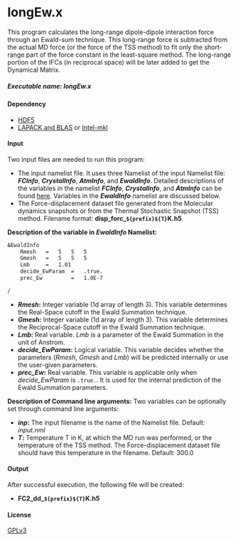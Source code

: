 # longEw.x 
This program calculates the long-range dipole-dipole interaction force through an Ewald-sum technique. This long-range force is subtracted from the actual MD force (or the force of the TSS method) to fit only the short-range part of the force constant in the least-square method. The long-range portion of the IFCs (in reciprocal space) will be later added to get the Dynamical Matrix. 

##### Executable name: _longEw.x_

#### Dependency
- [HDF5](https://www.hdfgroup.org/solutions/hdf5/)
- [LAPACK and BLAS](https://netlib.org/lapack/lug/node11.html) or [Intel-mkl](https://www.intel.com/content/www/us/en/developer/tools/oneapi/overview.html#gs.mgzhln)

#### Input
Two input files are needed to run this program:
- The input namelist file. It uses three Namelist of the input Namelist file: **_FCInfo_**, **_CrystalInfo_**, **_AtmInfo_**, and **_EwaldInfo_**. Detailed descriptions of the variables in the namelist **_FCInfo_**, **_CrystalInfo_**, and **_AtmInfo_** can be found [here](src/FC2/README.md). Variables in the **_EwaldInfo_** namelist are discussed below. 
- The Force-displacement dataset file generated from the Molecular dynamics snapshots or from the Thermal Stochastic Snapshot (TSS) method. Filename format: **disp_forc_`${prefix}${T}`K.h5**

**Description of the variable in _EwaldInfo_ Namelist:**
```sh
&EwaldInfo
    Rmesh   =   5   5   5
    Gmesh   =   5   5   5
    Lmb     =   1.01
    decide_EwParam  =   .true.
    prec_Ew         =   1.0E-7

/
```
- **_Rmesh_:** Integer variable (1d array of length 3). This variable determines the Real-Space cutoff in the Ewald Summation technique.
- **_Gmesh_:** Integer variable (1d array of length 3). This variable determines the Reciprocal-Space cutoff in the Ewald Summation technique.
- **_Lmb_:** Real variable. _Lmb_ is a parameter of the Ewald Summation in the unit of Anstrom.
- **_decide_EwParam_:** Logical variable. This variable decides whether the parameters (_Rmesh_, _Gmesh_ and _Lmb_) will be predicted internally or use the user-given parameters. 
- **_prec_Ew_:** Real variable. This variable is applicable only when _decide_EwParam_ is `.true.`. It is used for the internal prediction of the Ewald Summation parameters.

**Description of Command line arguments:**
Two variables can be optionally set through command line arguments:
- **_inp_:** The input filename is the name of the Namelist file. Default: _input.nml_
- **_T_:** Temperature T in K, at which the MD run was performed, or the temperature of the TSS method. The Force-displacement dataset file should have this temperature in the filename. Default: 300.0

#### Output
After successful execution, the following file will be created: 
- **FC2_dd_`${prefix}${T}`K.h5**

#### License

[GPLv3](https://www.gnu.org/licenses/gpl-3.0.en.html)
